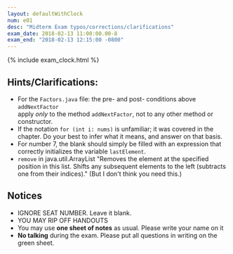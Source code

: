```yaml
---
layout: defaultWithClock
num: e01
desc: "Midterm Exam typos/corrections/clarifications"
exam_date: 2018-02-13 11:00:00.00-8
exam_end: "2018-02-13 12:15:00 -0800"
---
```


{% include exam_clock.html %}

<div style="display:none; clear:both;">
http://ucsb-cs56-f17.github.io/exam/e03/typos/
</div>

## Hints/Clarifications:

* For the `Factors.java` file: the pre- and post- conditions above `addNextFactor`  
   apply *only* to the method `addNextFactor`, not to any other
   method or constructor.
* If the notation `for (int i: nums)` is unfamiliar; it was covered in the chapter. Do 
    your best to infer what it means, and answer on that basis.
* For number 7, the blank should simply be filled with an expression that 
   correctly initializes the variable `lastElement`.
* `remove` in java.util.ArrayList "Removes the element at the specified position in this list. Shifts any subsequent elements to the left (subtracts one from their indices)."  (But I don't think you need this.)
## Notices

* IGNORE SEAT NUMBER.  Leave it blank.
* YOU MAY RIP OFF HANDOUTS
* You may use **one sheet of notes** as usual.  Please write your name on it
* **No talking** during the exam.  Please put all questions in writing on the green sheet.



<div style="display:none;">
http://ucsb-cs56-f17.github.io/exam/e03/typos/
</div>

